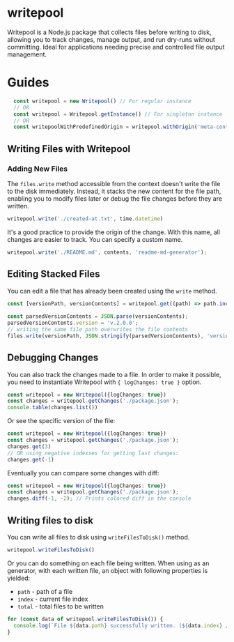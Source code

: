# writepool 

Writepool is a Node.js package that collects files before writing to disk, allowing you to track changes, manage output, and run dry-runs without committing. Ideal for applications needing precise and controlled file output management.

# Guides

```typescript
  const writepool = new Writepool() // For regular instance
  // OR
  const writepool = Writepool.getInstance() // For singleton instance
  // OR
  const writepoolWithPredefinedOrigin = writepool.withOrigin('meta-content-generator')
```
## Writing Files with Writepool

### Adding New Files

The `files.write` method accessible from the context doesn't write the file to the disk immediately. Instead, it stacks the new content for the file path, enabling you to modify files later or debug the file changes before they are written.

```typescript
writepool.write('./created-at.txt', time.datetime)
```

It's a good practice to provide the origin of the change. With this name, all changes are easier to track. You can specify a custom name.

```typescript
writepool.write('./README.md', contents, 'readme-md-generator');
```
## Editing Stacked Files

You can edit a file that has already been created using the `write` method.

```typescript
const [versionPath, versionContents] = writepool.get((path) => path.includes('version.json'));
 
const parsedVersionContents = JSON.parse(versionContents);
parsedVersionContents.version = 'v.2.0.0';
// writing the same file path overwrites the file contents
files.write(versionPath, JSON.stringify(parsedVersionContents), 'version-bumper');
```

## Debugging Changes

You can also track the changes made to a file. In order to make it possible, you need to instantiate Writepool with `{ logChanges: true }` option.

```typescript
const writepool = new Writepool({logChanges: true})
const changes = writepool.getChanges('./package.json');
console.table(changes.list())
```
Or see the specific version of the file:

```typescript
const writepool = new Writepool({logChanges: true})
const changes = writepool.getChanges('./package.json');
changes.get(3)
// OR using negative indexses for getting last changes:
changes.get(-1)
```

Eventually you can compare some changes with diff:

```typescript
const writepool = new Writepool({logChanges: true})
const changes = writepool.getChanges('./package.json');
changes.diff(-1, -2); // Prints colored diff in the console
```

## Writing files to disk

You can write all files to disk using `writeFilesToDisk()` method.

```typescript
writepool.writeFilesToDisk()
```

Or you can  do something on each file being written. When using as an generator, with each written file, an object with following properties is yielded: 
- `path` - path of a file
- `index` - current file index
- `total` - total files to be written

```typescript
for (const data of writepool.writeFilesToDisk()) {
  console.log(`File ${data.path} successfully written. (${data.index} / ${data.total} Done.)`)
}
```
